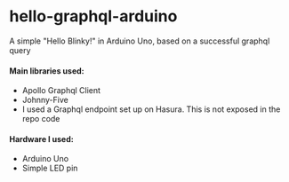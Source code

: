 # hello-graphql-arduino
A simple "Hello Blinky!" in Arduino Uno, based on a successful graphql query
#### Main libraries used:
- Apollo Graphql Client
- Johnny-Five
- I used a Graphql endpoint set up on Hasura. This is not exposed in the repo code
#### Hardware I used:
- Arduino Uno
- Simple LED pin
